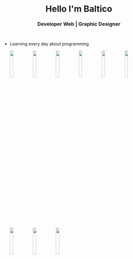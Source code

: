 <!--
**devbaltico/devbaltico** is a ✨ _special_ ✨ repository because its `README.md` (this file) appears on your GitHub profile.

-->

<div align="center">
  <h1> Hello I'm Baltico </h1>
</div>

<div align ="center">
<h3> Developer Web | Graphic Designer </h3> 
     
</div>
</br>

- Learning every day about programming
  <p>
    <img width="15%" src="https://www.vectorlogo.zone/logos/archlinux/archlinux-ar21.svg" />
    <img width="15%" src="https://www.vectorlogo.zone/logos/linux/linux-ar21.svg" />
    <img width="15%" src="https://www.vectorlogo.zone/logos/gnu_bash/gnu_bash-ar21.svg" />
    <img width="15%" src="https://www.vectorlogo.zone/logos/w3_html5/w3_html5-ar21.svg" />
    <img width="15%" src="https://www.vectorlogo.zone/logos/w3_css/w3_css-ar21.svg" />
    <img width="15%" src="https://www.vectorlogo.zone/logos/javascript/javascript-horizontal.svg" />
    <img width="15%" src="https://www.vectorlogo.zone/logos/php/php-horizontal.svg" />
    <img width="15%" src="https://www.vectorlogo.zone/logos/python/python-horizontal.svg" />
    <img width="15%" src="https://www.vectorlogo.zone/logos/wordpress/wordpress-ar21.svg" />
  </p>
